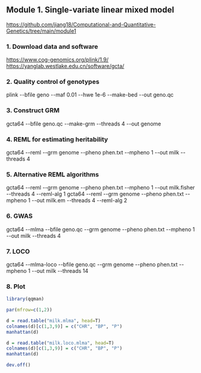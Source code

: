 ## Module 1. Single-variate linear mixed model
https://github.com/jiang18/Computational-and-Quantitative-Genetics/tree/main/module1

### 1. Download data and software
https://www.cog-genomics.org/plink/1.9/  
https://yanglab.westlake.edu.cn/software/gcta/  

### 2. Quality control of genotypes
plink --bfile geno --maf 0.01 --hwe 1e-6 --make-bed --out geno.qc

### 3. Construct GRM
gcta64 --bfile geno.qc --make-grm --threads 4 --out genome

### 4. REML for estimating heritability
gcta64 --reml --grm genome --pheno phen.txt --mpheno 1 --out milk --threads 4

### 5. Alternative REML algorithms
gcta64 --reml --grm genome --pheno phen.txt --mpheno 1 --out milk.fisher --threads 4 --reml-alg 1
gcta64 --reml --grm genome --pheno phen.txt --mpheno 1 --out milk.em --threads 4 --reml-alg 2

### 6. GWAS
gcta64 --mlma --bfile geno.qc --grm genome --pheno phen.txt --mpheno 1 --out milk --threads 4

### 7. LOCO
gcta64 --mlma-loco --bfile geno.qc --grm genome --pheno phen.txt --mpheno 1 --out milk --threads 14

### 8. Plot
```R
library(qqman)

par(mfrow=c(1,2))

d = read.table("milk.mlma", head=T)
colnames(d)[c(1,3,9)] = c("CHR", "BP", "P")
manhattan(d)

d = read.table("milk.loco.mlma", head=T)
colnames(d)[c(1,3,9)] = c("CHR", "BP", "P")
manhattan(d)

dev.off()

```
